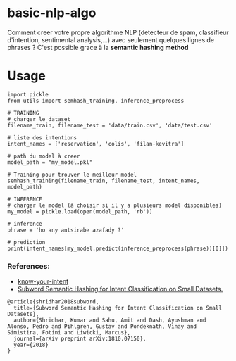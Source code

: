 # basic-nlp-algo

Comment creer votre propre algorithme NLP (detecteur de spam, classifieur d'intention, sentimental analysis,...) avec seulement quelques lignes de phrases ?
C'est possible grace à la **semantic hashing method**

# Usage
```
import pickle
from utils import semhash_training, inference_preprocess

# TRAINING
# charger le dataset
filename_train, filename_test = 'data/train.csv', 'data/test.csv'

# liste des intentions
intent_names = ['reservation', 'colis', 'filan-kevitra']

# path du model à creer
model_path = "my_model.pkl"

# Training pour trouver le meilleur model
semhash_training(filename_train, filename_test, intent_names, model_path)

# INFERENCE
# charger le model (à choisir si il y a plusieurs model disponibles)
my_model = pickle.load(open(model_path, 'rb'))

# inference
phrase = 'ho any antsirabe azafady ?'

# prediction
print(intent_names[my_model.predict(inference_preprocess(phrase))[0]])
```

### References:
- [know-your-intent](https://github.com/kumar-shridhar/Know-Your-Intent/tree/master)
- [Subword Semantic Hashing for Intent Classification on Small Datasets.](https://arxiv.org/abs/1810.07150)
``` 
@article{shridhar2018subword,
  title={Subword Semantic Hashing for Intent Classification on Small Datasets},
  author={Shridhar, Kumar and Sahu, Amit and Dash, Ayushman and Alonso, Pedro and Pihlgren, Gustav and Pondeknath, Vinay and Simistira, Fotini and Liwicki, Marcus},
  journal={arXiv preprint arXiv:1810.07150},
  year={2018}
}
``` 

